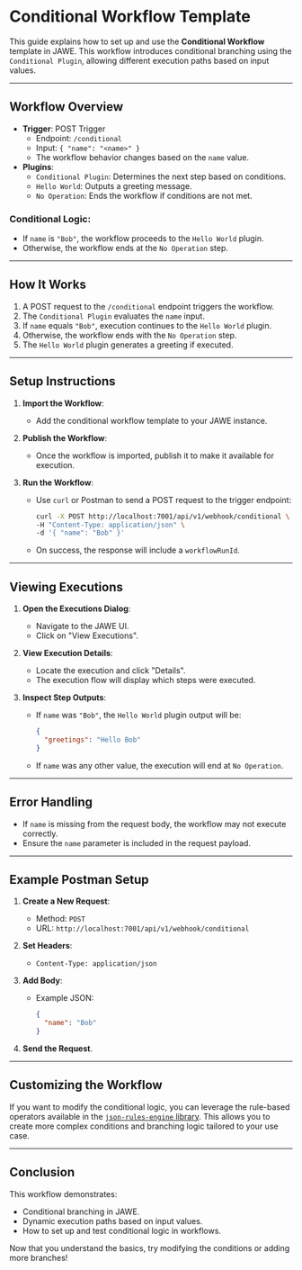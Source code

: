 # Conditional Workflow Template

This guide explains how to set up and use the **Conditional Workflow** template in JAWE. This workflow introduces conditional branching using the `Conditional Plugin`, allowing different execution paths based on input values.

---

## Workflow Overview

- **Trigger**: POST Trigger
  - Endpoint: `/conditional`
  - Input: `{ "name": "<name>" }`
  - The workflow behavior changes based on the `name` value.
- **Plugins**:
  - `Conditional Plugin`: Determines the next step based on conditions.
  - `Hello World`: Outputs a greeting message.
  - `No Operation`: Ends the workflow if conditions are not met.

### Conditional Logic:

- If `name` is `"Bob"`, the workflow proceeds to the `Hello World` plugin.
- Otherwise, the workflow ends at the `No Operation` step.

---

## How It Works

1. A POST request to the `/conditional` endpoint triggers the workflow.
2. The `Conditional Plugin` evaluates the `name` input.
3. If `name` equals `"Bob"`, execution continues to the `Hello World` plugin.
4. Otherwise, the workflow ends with the `No Operation` step.
5. The `Hello World` plugin generates a greeting if executed.

---

## Setup Instructions

1. **Import the Workflow**:

   - Add the conditional workflow template to your JAWE instance.

2. **Publish the Workflow**:

   - Once the workflow is imported, publish it to make it available for execution.

3. **Run the Workflow**:

   - Use `curl` or Postman to send a POST request to the trigger endpoint:

     ```bash
     curl -X POST http://localhost:7001/api/v1/webhook/conditional \
     -H "Content-Type: application/json" \
     -d '{ "name": "Bob" }'
     ```

   - On success, the response will include a `workflowRunId`.

---

## Viewing Executions

1. **Open the Executions Dialog**:

   - Navigate to the JAWE UI.
   - Click on "View Executions".

2. **View Execution Details**:

   - Locate the execution and click "Details".
   - The execution flow will display which steps were executed.

3. **Inspect Step Outputs**:

   - If `name` was `"Bob"`, the `Hello World` plugin output will be:

     ```json
     {
       "greetings": "Hello Bob"
     }
     ```

   - If `name` was any other value, the execution will end at `No Operation`.

---

## Error Handling

- If `name` is missing from the request body, the workflow may not execute correctly.
- Ensure the `name` parameter is included in the request payload.

---

## Example Postman Setup

1. **Create a New Request**:

   - Method: `POST`
   - URL: `http://localhost:7001/api/v1/webhook/conditional`

2. **Set Headers**:

   - `Content-Type: application/json`

3. **Add Body**:

   - Example JSON:

     ```json
     {
       "name": "Bob"
     }
     ```

4. **Send the Request**.

---

## Customizing the Workflow

If you want to modify the conditional logic, you can leverage the rule-based operators available in the [`json-rules-engine` library](https://github.com/cachecontrol/json-rules-engine/blob/HEAD/docs/rules.md#operators). This allows you to create more complex conditions and branching logic tailored to your use case.

---

## Conclusion

This workflow demonstrates:

- Conditional branching in JAWE.
- Dynamic execution paths based on input values.
- How to set up and test conditional logic in workflows.

Now that you understand the basics, try modifying the conditions or adding more branches!
